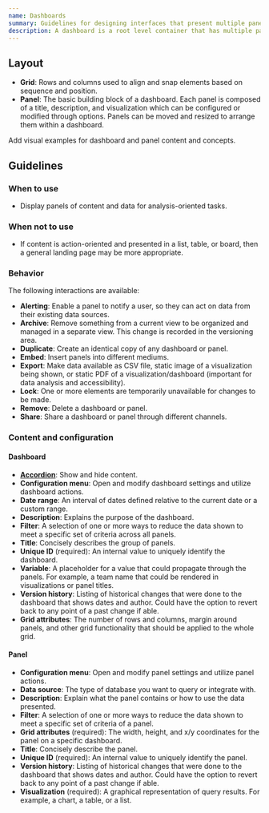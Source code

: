 ```yaml
---
name: Dashboards
summary: Guidelines for designing interfaces that present multiple panels of content and data for analysis and decision-making.
description: A dashboard is a root level container that has multiple panels, and is analysis focused.
---
```


## Layout

- **Grid**: Rows and columns used to align and snap elements based on sequence and position.
- **Panel**: The basic building block of a dashboard. Each panel is composed of a title, description, and visualization which can be configured or modified through options. Panels can be moved and resized to arrange them within a dashboard.

<todo>Add visual examples for dashboard and panel content and concepts.</todo>

## Guidelines

### When to use

- Display panels of content and data for analysis-oriented tasks.

### When not to use

- If content is action-oriented and presented in a list, table, or board, then a general landing page may be more appropriate.

### Behavior

The following interactions are available:

- **Alerting**: Enable a panel to notify a user, so they can act on data from their existing data sources.
- **Archive**: Remove something from a current view to be organized and managed in a separate view. This change is recorded in the versioning area.
- **Duplicate**: Create an identical copy of any dashboard or panel.
- **Embed**: Insert panels into different mediums.
- **Export**: Make data available as CSV file, static image of a visualization being shown, or static PDF of a visualization/dashboard (important for data analysis and accessibility).
- **Lock**: One or more elements are temporarily unavailable for changes to be made.
- **Remove**: Delete a dashboard or panel.
- **Share**: Share a dashboard or panel through different channels.

### Content and configuration

#### Dashboard

- **[Accordion](/components/accordion)**: Show and hide content.
- **Configuration menu**: Open and modify dashboard settings and utilize dashboard actions.
- **Date range**: An interval of dates defined relative to the current date or a custom range.
- **Description**: Explains the purpose of the dashboard.
- **Filter**: A selection of one or more ways to reduce the data shown to meet a specific set of criteria across all panels.
- **Title**: Concisely describes the group of panels.
- **Unique ID** (required): An internal value to uniquely identify the dashboard.
- **Variable**: A placeholder for a value that could propagate through the panels. For example, a team name that could be rendered in visualizations or panel titles.
- **Version history**: Listing of historical changes that were done to the dashboard that shows dates and author. Could have the option to revert back to any point of a past change if able.
- **Grid attributes**: The number of rows and columns, margin around panels, and other grid functionality that should be applied to the whole grid.

#### Panel

- **Configuration menu**: Open and modify panel settings and utilize panel actions.
- **Data source**: The type of database you want to query or integrate with.
- **Description**: Explain what the panel contains or how to use the data presented.
- **Filter**: A selection of one or more ways to reduce the data shown to meet a specific set of criteria of a panel.
- **Grid attributes** (required): The width, height, and x/y coordinates for the panel on a specific dashboard.
- **Title**: Concisely describe the panel.
- **Unique ID** (required): An internal value to uniquely identify the panel.
- **Version history**: Listing of historical changes that were done to the dashboard that shows dates and author. Could have the option to revert back to any point of a past change if able.
- **Visualization** (required): A graphical representation of query results. For example, a chart, a table, or a list.
